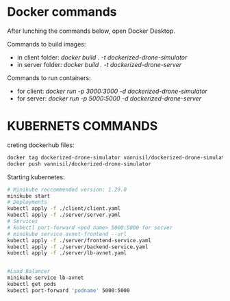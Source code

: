 # Docker commands
After lunching the commands below, open Docker Desktop.

Commands to build images:

- in client folder:  _docker build . -t dockerized-drone-simulator_
- in server folder:  _docker build . -t dockerized-drone-server_

Commands to run containers:
- for client:  _docker run -p 3000:3000 -d dockerized-drone-simulator_
- for server:  _docker run -p 5000:5000 -d dockerized-drone-server_


# KUBERNETS COMMANDS

creting dockerhub files:
```sh
docker tag dockerized-drone-simulator vannisil/dockerized-drone-simulator
docker push vannisil/dockerized-drone-simulator
```

Starting kubernetes:
```sh
# Minikube reccommended version: 1.29.0
minikube start
# Deployments
kubectl apply -f ./client/client.yaml
kubectl apply -f ./server/server.yaml
# Services
# kubectl port-forward <pod name> 5000:5000 for server
# minikube service avnet-frontend --url
kubectl apply -f ./server/frontend-service.yaml
kubectl apply -f ./server/backend-service.yaml
kubectl apply -f ./server/lb-avnet.yaml


#Load Balancer
minikube service lb-avnet
kubectl get pods
kubectl port-forward 'podname' 5000:5000
```